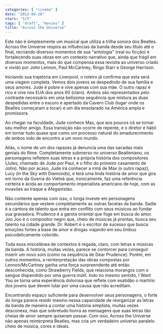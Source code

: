 ```yaml
---
categories: [ "cinema" ]
date: "2013-09-28"
stars: "5/5"
tags: [ "draft", "movies" ]
title: "Across the Universe"
---
```

Este não é simplesmente um musical que utiliza a trilha sonora dos
Beatles. Across the Universe respira as influências da banda desde seu
título até o final, recriando diversos momentos de sua "antologia"
(real ou ficção) e fortalecendo suas obras em um contexto narrativo
que, ainda que frágil em diversos momentos, mais do que compensa essa
revisita ao universo criado e vivido por John Lennon, Paul McCartney,
Ringo Starr e George Harrison.

Iniciando sua trajetória em Liverpool, o roteiro já confirma que esta
será uma viagem completa. Vemos dois jovens se despedindo de sua família
e seus amores. Jude é pobre e vive apenas com sua mãe. O outro rapaz é
rico e vive nos EUA dos anos 60 (claro). Ambos são representados pelo
contraste necessário em uma belíssima sequência que mistura as duas
despedidas entre o escuro e apertado da Cavern Club (lugar onde os Beatles
começaram a tocar) e um dia ensolarado na América ampla e promissora.

Ao chegar na faculdade, Jude conhece Max, que aos poucos irá se tornar
seu melhor amigo. Essa transição não ocorre de repente, e o diretor é
hábil em tornar tudo quase que como um processo natural do amadurecimento
de ambos indo de encontro a um novo mundo.

Aliás, o nome de um dos rapazes já denuncia uma das sacadas mais geniais
do filme. Completamente submerso no universo Beatleniano, os personagens
refletem suas letras e a própria história dos compositores (Jules,
chamado de Jude por Paul, é o filho do primeiro casamento de John). Não
por acaso, Jude irá conhecer a irmã de Max (o outro rapaz), Lucy (in
the Sky with Diamonds), e terá uma linda história de amor que gira
em torno da Guerra do Vietnã que, ironicamente, faz uma referência
certeira e ácida ao comportamento imperialista americano de hoje,
com as invasões ao Iraque e Afeganistão.

Não contente apenas com isso, o longa investe em personagens secundários
que vestem completamente as outras facetas da banda. Sadie é a cantora
de talento que entra em conflito com seus músicos ao fundar sua
gravadora. Prudence é a garota oriental que foge em busca do amor. Joo
Joo é o compositor negro que, cheio de músicas já prontas, busca
seu talento na cidade grande. Dr. Robert é o escritor de sucesso que
busca emoções fortes a base de amor e drogas viajando em seu ônibus
psicodelicamente colorido.

Toda essa miscelânea de contextos é regada, claro, com letras e músicas
da banda. A história, muitas vezes, parece se contorcer para conseguir
inserir um novo som (como na sequência de Dear Prudence). Porém,
em outros momentos, a reinterpretação das obras compostas por
Lennon/McCartney ganha uma força surpreendente até então desconhecida,
como Strawberry Fields, que relaciona morangos com o sangue dispendido
por uma guerra inútil. Indo no mesmo sentido, I Want You se torna uma
experiência dolorosa que reflete com exatidão o martírio dos jovens
que devem lutar por uma causa que não acreditam.

Encontrando espaço suficiente para desenvolver seus personagens,
o forte do longa parece residir mesmo nessa capacidade de reorganizar
as letras da banda de maneira a contar uma história simplista, muitas
vezes desconexa, mas que sobretudo honra as mensagens que suas letras
tão cheias de amor sempre quiseram passar. Com isso, Across the Universe
não apenas reinterpreta Beatles, mas cria um verdadeiro universo paralelo
cheio de música, cores e ideais.

